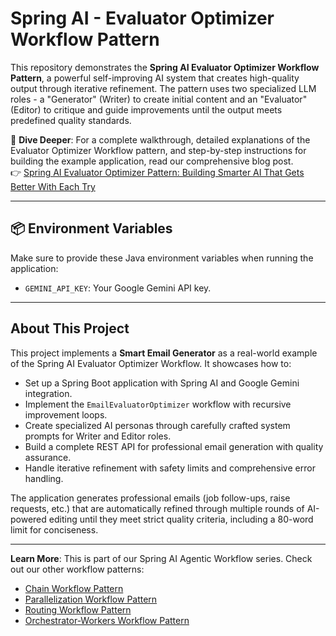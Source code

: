 # Spring AI - Evaluator Optimizer Workflow Pattern

This repository demonstrates the **Spring AI Evaluator Optimizer Workflow Pattern**, a powerful self-improving AI system that creates high-quality output through iterative refinement. The pattern uses two specialized LLM roles - a "Generator" (Writer) to create initial content and an "Evaluator" (Editor) to critique and guide improvements until the output meets predefined quality standards.

📖 **Dive Deeper**: For a complete walkthrough, detailed explanations of the Evaluator Optimizer Workflow pattern, and step-by-step instructions for building the example application, read our comprehensive blog post.<br>
👉 [Spring AI Evaluator Optimizer Pattern: Building Smarter AI That Gets Better With Each Try](https://bootcamptoprod.com/spring-ai-evaluator-optimizer-pattern-guide/)

---

## 📦 Environment Variables

Make sure to provide these Java environment variables when running the application:

- `GEMINI_API_KEY`: Your Google Gemini API key.

---

## About This Project

This project implements a **Smart Email Generator** as a real-world example of the Spring AI Evaluator Optimizer Workflow. It showcases how to:

*   Set up a Spring Boot application with Spring AI and Google Gemini integration.
*   Implement the `EmailEvaluatorOptimizer` workflow with recursive improvement loops.
*   Create specialized AI personas through carefully crafted system prompts for Writer and Editor roles.
*   Build a complete REST API for professional email generation with quality assurance.
*   Handle iterative refinement with safety limits and comprehensive error handling.

The application generates professional emails (job follow-ups, raise requests, etc.) that are automatically refined through multiple rounds of AI-powered editing until they meet strict quality criteria, including a 80-word limit for conciseness.

---

**Learn More**: This is part of our Spring AI Agentic Workflow series. Check out our other workflow patterns:
- [Chain Workflow Pattern](https://bootcamptoprod.com/spring-ai-chain-workflow-guide/)
- [Parallelization Workflow Pattern](https://bootcamptoprod.com/spring-ai-parallelization-workflow-guide/)
- [Routing Workflow Pattern](https://bootcamptoprod.com/spring-ai-routing-workflow-guide/)
- [Orchestrator-Workers Workflow Pattern](https://bootcamptoprod.com/spring-ai-orchestrator-workers-workflow-guide/)